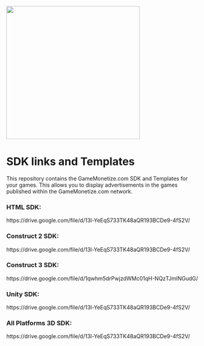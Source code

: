 <img src="https://gamemonetize.com/gamemonetize-logo-github.png" width="350" alt="" data-canonical-src="https://gamemonetize.com/gamemonetize-logo-github.png">  &nbsp;&nbsp;

# SDK links and Templates
This repository contains the GameMonetize.com SDK and Templates for your games. This allows you to display advertisements in the games published within the GameMonetize.com network.

<h3>HTML SDK:</h3>
https://drive.google.com/file/d/13l-YeEqS733TK48aQR193BCDe9-4fS2V/

<h3>Construct 2 SDK:</h3>
https://drive.google.com/file/d/13l-YeEqS733TK48aQR193BCDe9-4fS2V/

<h3>Construct 3 SDK:</h3>
https://drive.google.com/file/d/1qwhm5drPwjzdWMc01qH-NQzTJmINGudG/

<h3>Unity SDK:</h3>
https://drive.google.com/file/d/13l-YeEqS733TK48aQR193BCDe9-4fS2V/

<h3>All Platforms 3D SDK:</h3>
https://drive.google.com/file/d/13l-YeEqS733TK48aQR193BCDe9-4fS2V/
